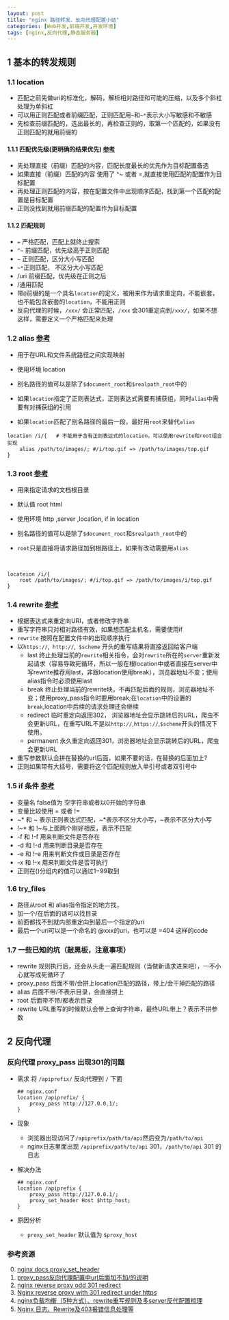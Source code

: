 ```yaml
---
layout: post
title: "nginx 路径转发、反向代理配置小结"
categories: [Web开发,前端开发,开发环境]
tags: [nginx,反向代理,静态服务器]
---
```


## 1 基本的转发规则
### 1.1 location 
- 匹配之前先做uri的标准化，解码，解析相对路径和可能的压缩，以及多个斜杠处理为单斜杠
- 可以用正则匹配或者前缀匹配，正则匹配用`~`和`~*`表示大小写敏感和不敏感
- 先检查前缀匹配的，选出最长的，再检查正则的，取第一个匹配的，如果没有正则匹配的就用前缀的
#### 1.1.1 匹配优先级(更明确的结果优先)  [参考](http://nginx.org/en/docs/http/ngx_http_core_module.html#location)
- 先处理直接（前缀）匹配的内容，匹配长度最长的优先作为目标配置备选
- 如果直接（前缀）匹配的内容 使用了 ^~ 或者 =,就直接使用匹配的配置作为目标配置
- 再处理正则匹配的内容，按在配置文件中出现顺序匹配，找到第一个匹配的配置是目标配置
- 正则没找到就用前缀匹配的配置作为目标配置

#### 1.1.2 匹配规则
- `=`  严格匹配，匹配上就终止搜索
- `^~` 前缀匹配，优先级高于正则匹配
- `~` 正则匹配，区分大小写匹配
- `~*`正则匹配， 不区分大小写匹配  
- /uri 前缀匹配，优先级在正则之后
- /通用匹配
- 带`@`前缀的是一个具名`location`的定义，被用来作为请求重定向，不能嵌套，也不能包含嵌套的`location`，不能用正则
- 反向代理的时候，`/xxx/` 会正常匹配，`/xxx` 会301重定向到`/xxx/`，如果不想这样，需要定义一个严格匹配来处理

### 1.2 alias [参考](http://nginx.org/en/docs/http/ngx_http_core_module.html#alias)
- 用于在URL和文件系统路径之间实现映射

- 使用环境 location

- 别名路径的值可以是除了`$document_root`和`$realpath_root`中的

- 如果`location`指定了正则表达式，正则表达式需要有捕获组，同时`alias`中需要有对捕获组的引用

- 如果`location`匹配了别名路径的最后一段，最好用`root`来替代`alias`

```
location /i/{  	# 不能用于含有正则表达式的location，可以使用rewrite和root组合实现
    alias /path/to/images/; #/i/top.gif => /path/to/images/top.gif
}

```

### 1.3 root [参考](http://nginx.org/en/docs/http/ngx_http_core_module.html#root)
- 用来指定请求的文档根目录

- 默认值 root html

- 使用环境 http ,server ,location, if in location

- 别名路径的值可以是除了`$document_root`和`$realpath_root`中的

- `root`只是直接将请求路径加到根路径上，如果有改动需要用`alias`

  ​
```
locateion /i/{
    root /path/to/images/; #/i/top.gif => /path/to/images/i/top.gif
}
```

### 1.4 rewrite [参考](http://nginx.org/en/docs/http/ngx_http_rewrite_module.html#rewrite)
- 根据表达式来重定向URI，或者修改字符串
- 重写字符串只对相对路径有效，如果想匹配主机名，需要使用if
- `rewrite` 按照在配置文件中的出现顺序执行
- 以`https://`,` http://`,` $scheme` 开头的重写结果将直接返回给客户端
    - last 终止处理当前的`rewrite`相关指令，会对`rewrite`所在的`server`重新发起请求（容易导致死循环，所以一般在根location中或者直接在server中写rewrite推荐用last，非跟location使用break），浏览器地址不变；使用alias指令时必须使用last
    - break 终止处理当前的rewrite块，不再匹配后面的规则，浏览器地址不变；使用proxy_pass指令时要用break;在`location`中的设置的`break`,location中后续的请求处理还会继续
    - redirect 临时重定向返回302， 浏览器地址会显示跳转后的URL，爬虫不会更新URL，在重写URL不是以`http://`,`https://`,`$scheme`开头的情况下使用。
    - permanent 永久重定向返回301，浏览器地址会显示跳转后的URL，爬虫会更新URL
 - 重写参数默认会拼在替换的url后面，如果不要的话，在替换的后面加上?   
 - 正则如果带有大括号，需要将这个匹配规则放入单引号或者双引号中


### 1.5 if 条件 [参考](http://nginx.org/en/docs/http/ngx_http_rewrite_module.html#if)
- 变量名 false值为 空字符串或者以0开始的字符串
- 变量比较使用 = 或者 !=
- ~* 和 ~ 表示正则表达式匹配，~*表示不区分大小写，~表示不区分大小写
- !~* 和 !~与上面两个刚好相反，表示不匹配
- -f 和 !-f 用来判断文件是否存在
- -d 和 !-d 用来判断目录是否存在
- -e 和 !-e 用来判断文件或目录是否存在
- -x 和 !-x 用来判断文件是否可执行
- 正则在()分组内的值可以通过$1-$99取到


### 1.6 try_files
- 路径从root 和 alias指令指定的地方找，
- 加一个/在后面的话可以找目录
- 前面都找不到就内部重定向到最后一个指定的uri
- 最后一个uri可以是一个命名的 @xxx的uri，也可以是 =404 这样的code


### 1.7 一些已知的坑（敲黑板，注意事项）
- rewrite 规则执行后，还会从头走一遍匹配规则（当做新请求进来吧），一不小心就写成死循环了
- proxy_pass 后面不带/会拼上location匹配的路径，带上/会干掉匹配的路径
- alias 后面不带/不表示目录，会直接拼上
- root 后面带不带/都表示目录
- rewrite URL重写的时候默认会带上查询字符串，最终URL带上？表示不拼参数 

## 2 反向代理
###  反向代理 proxy_pass 出现301的问题

- 需求 将 `/apiprefix/` 反向代理到 `/` 下面

  ```
  ## nginx.conf
  location /apiprefix/ {
      proxy_pass http://127.0.0.1/;
  } 
  ```

- 现象

  - 浏览器出现访问了`/apiprefix/path/to/api`然后变为`/path/to/api`
  - nginx日志里面出现 `/apiprefix/path/to/api`  301，`/path/to/api` 301 的日志

- 解决办法

  ```
  ## nginx.conf
  location /apiprefix {
      proxy_pass http://127.0.0.1/;
      proxy_set_header Host $http_host;
  } 
  ```

- 原因分析

  - `proxy_set_header` 默认值为 `$proxy_host`





### 参考资源

0. [nginx docs proxy_set_header](https://nginx.org/en/docs/http/ngx_http_proxy_module.html?&_ga=1.74997266.187384914.1443061481#proxy_set_header)
1. [proxy_pass反向代理配置中url后面加不加/的说明](https://www.cnblogs.com/kevingrace/p/6566119.html)
2. [nginx reverse proxy odd 301 redirect](https://forum.nginx.org/read.php?2,243458,243466#msg-243466)
3. [Nginx reverse proxy with 301 redirect under https](https://stackoverflow.com/questions/39434674/nginx-reverse-proxy-with-301-redirect-under-https)
4. [nginx负载均衡（5种方式）、rewrite重写规则及多server反代配置梳理](https://www.cnblogs.com/kevingrace/p/6398488.html)
5. [Nginx 日志、Rewrite及403报错信息处理等](https://blog.csdn.net/mr_rsq/article/details/79632034)
